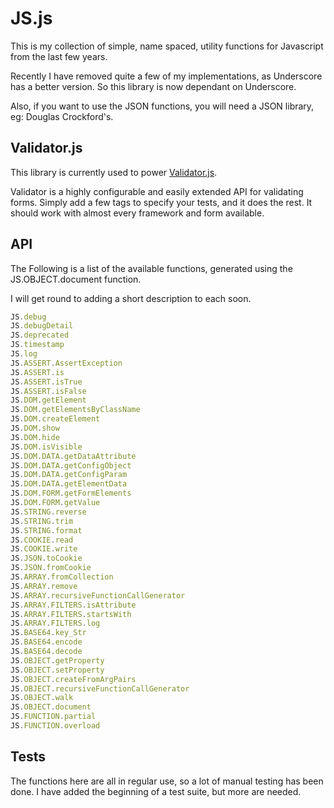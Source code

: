 JS.js
=====

This is my collection of simple, name spaced, utility functions for Javascript from the last few years.

Recently I have removed quite a few of my implementations, as Underscore has a better version.
So this library is now dependant on Underscore.

Also, if you want to use the JSON functions, you will need a JSON library, eg: Douglas Crockford's.

Validator.js
---------

This library is currently used to power [Validator.js][].

Validator is a highly configurable and easily extended API for validating forms.
Simply add a few tags to specify your tests, and it does the rest.
It should work with almost every framework and form available.


[Validator.js]: https://github.com/rossillingworth/Validator.js


API
---

The Following is a list of the available functions, generated using the JS.OBJECT.document function.

I will get round to adding a short description to each soon.

```javascript
JS.debug
JS.debugDetail
JS.deprecated
JS.timestamp
JS.log
JS.ASSERT.AssertException
JS.ASSERT.is
JS.ASSERT.isTrue
JS.ASSERT.isFalse
JS.DOM.getElement
JS.DOM.getElementsByClassName
JS.DOM.createElement
JS.DOM.show
JS.DOM.hide
JS.DOM.isVisible
JS.DOM.DATA.getDataAttribute
JS.DOM.DATA.getConfigObject
JS.DOM.DATA.getConfigParam
JS.DOM.DATA.getElementData
JS.DOM.FORM.getFormElements
JS.DOM.FORM.getValue
JS.STRING.reverse
JS.STRING.trim
JS.STRING.format
JS.COOKIE.read
JS.COOKIE.write
JS.JSON.toCookie
JS.JSON.fromCookie
JS.ARRAY.fromCollection
JS.ARRAY.remove
JS.ARRAY.recursiveFunctionCallGenerator
JS.ARRAY.FILTERS.isAttribute
JS.ARRAY.FILTERS.startsWith
JS.ARRAY.FILTERS.log
JS.BASE64.key_Str
JS.BASE64.encode
JS.BASE64.decode
JS.OBJECT.getProperty
JS.OBJECT.setProperty
JS.OBJECT.createFromArgPairs
JS.OBJECT.recursiveFunctionCallGenerator
JS.OBJECT.walk
JS.OBJECT.document
JS.FUNCTION.partial
JS.FUNCTION.overload
```


Tests
-----

The functions here are all in regular use, so a lot of manual testing has been done.
I have added the beginning of a test suite, but more are needed.

